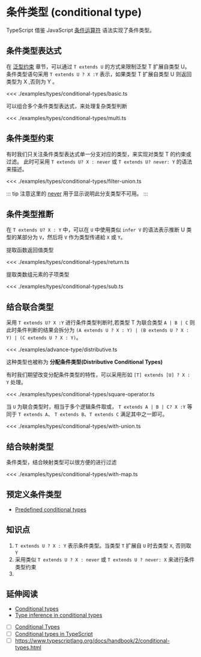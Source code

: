 # 条件类型 (conditional type)
TypeScript 借鉴 JavaScript [条件运算符](https://developer.mozilla.org/en-US/docs/Web/JavaScript/Reference/Operators/Conditional_Operator) 语法实现了条件类型。

## 条件类型表达式
在 [泛型约束](../tutorial/5.generics.md#泛型约束) 章节，可以通过 `T extends U` 的方式来限制泛型 T 扩展自类型 U。 条件类型语句采用 `T extends U ? X :Y` 表示，如果类型 T 扩展自类型 U 则返回类型为 X ,否则为 Y 。

<<< ./examples/types/conditional-types/basic.ts


可以组合多个条件类型表达式，来处理复杂类型判断

<<< ./examples/types/conditional-types/multi.ts

## 条件类型约束
有时我们只关注条件类型表达式单一分支对应的类型，来实现对类型 T 的约束或过滤。
此时可采用 `T extends U? X : never` 或 `T extends U? never: Y` 的语法来描述。

<<< ./examples/types/conditional-types/filter-union.ts

::: tip
注意这里的 [never](../tutorial/2.2.special-primitive-types.md#never) 用于显示说明此分支类型不可用。
:::


## 条件类型推断
在 `T extends U? X : Y` 中，可以在 `U` 中使用类似 `infer V` 的语法表示推断 U 类型的某部分为 `V`，然后将 `V` 作为类型传递給 `X` 或 `Y`。

提取函数返回值类型

<<< ./examples/types/conditional-types/return.ts

提取类数组元素的子项类型

<<< ./examples/types/conditional-types/sub.ts


## 结合联合类型
采用 `T extends U? X :Y` 进行条件类型判断时,若类型 T 为联合类型 `A | B | C` 则此时条件判断的结果会拆分为  `(A extends U ? X : Y) | (B extends U ? X : Y) | (C extends U ? X : Y)`。

<<< ./examples/advance-type/distributive.ts

这种类型也被称为 **分配条件类型(Distributive Conditional Types)**

有时我们期望改变分配条件类型的特性，可以采用形如 `[T] extends [U] ? X : Y` 处理。

<<< ./examples/types/conditional-types/square-operator.ts

当 `U` 为联合类型时，相当于多个逻辑条件取或，
`T extends A | B | C? X :Y` 等同于 `T extends A`、
`T extends B`、`T extends C` 满足其中之一即可。

<<< ./examples/types/conditional-types/with-union.ts

## 结合映射类型
条件类型，结合映射类型可以很方便的进行过滤

<<< ./examples/types/conditional-types/with-map.ts




## 预定义条件类型
* [Predefined conditional types](https://www.typescriptlang.org/docs/handbook/release-notes/typescript-2-8.html#predefined-conditional-types)


## 知识点
1. `T extends U ? X : Y` 表示条件类型。当类型 `T` 扩展自 `U` 时去类型 `X`, 否则取 `Y` 
2. 采用类似  `T extends U ? X : never` 或 `T extends U ? never: X` 来进行条件类型约束
3. 
## 延伸阅读
* [Conditional types](https://github.com/Microsoft/TypeScript/pull/21316)
* [Type inference in conditional types ](https://github.com/microsoft/TypeScript/pull/21496)
* [ ] [Conditional Types](https://www.typescriptlang.org/docs/handbook/release-notes/typescript-2-8.html)
* [ ] [Conditional types in TypeScript](https://artsy.github.io/blog/2018/11/21/conditional-types-in-typescript/)
* [ ] https://www.typescriptlang.org/docs/handbook/2/conditional-types.html